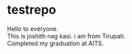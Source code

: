 # testrepo
Hello to everyone.<br>
This is joshith nag kasi.
i am from Tirupati.<br>
Completed my graduation at AITS.
